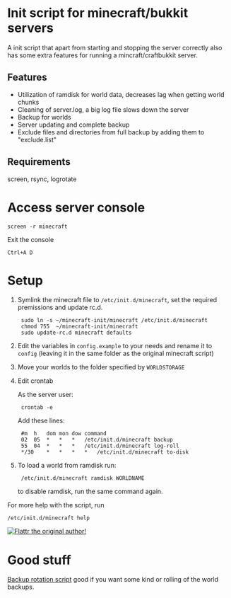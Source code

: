 Init script for minecraft/bukkit servers
=======================================
A init script that apart from starting and stopping the server correctly also has some extra features
for running a mincraft/craftbukkit server.


Features
--------
 * Utilization of ramdisk for world data, decreases lag when getting world chunks
 * Cleaning of server.log, a big log file slows down the server
 * Backup for worlds
 * Server updating and complete backup
 * Exclude files and directories from full backup by adding them to "exclude.list"


Requirements
------------
screen, rsync, logrotate


Access server console
=====================

	screen -r minecraft

Exit the console

	Ctrl+A D


Setup
=====

1. Symlink the minecraft file to `/etc/init.d/minecraft`, set the required premissions and update rc.d.

		sudo ln -s ~/minecraft-init/minecraft /etc/init.d/minecraft
		chmod 755  ~/minecraft-init/minecraft
		sudo update-rc.d minecraft defaults

2. Edit the variables in `config.example` to your needs and rename it to `config` (leaving it in the same folder as the original minecraft script)

3. Move your worlds to the folder specified by `WORLDSTORAGE`

4. Edit crontab

	As the server user:

		crontab -e

	Add these lines:

		#m 	h 	dom	mon	dow	command
		02 	05 	*	*	*	/etc/init.d/minecraft backup
		55 	04 	*	*	*	/etc/init.d/minecraft log-roll
		*/30 	* 	*	*	*	/etc/init.d/minecraft to-disk


5. To load a world from ramdisk run:

		/etc/init.d/minecraft ramdisk WORLDNAME

	to disable ramdisk, run the same command again.


For more help with the script, run

	/etc/init.d/minecraft help


[![Flattr the original author!](http://api.flattr.com/button/flattr-badge-large.png)](https://flattr.com/submit/auto?user_id=Ahtenus&url=https://github.com/Ahtenus/minecraft-init&title=minecraft-init&language=en_GB&tags=github&category=software) 


Good stuff
==========
[Backup rotation script](https://github.com/adamfeuer/rotate-backups) good if you want some kind or rolling of the world backups.

